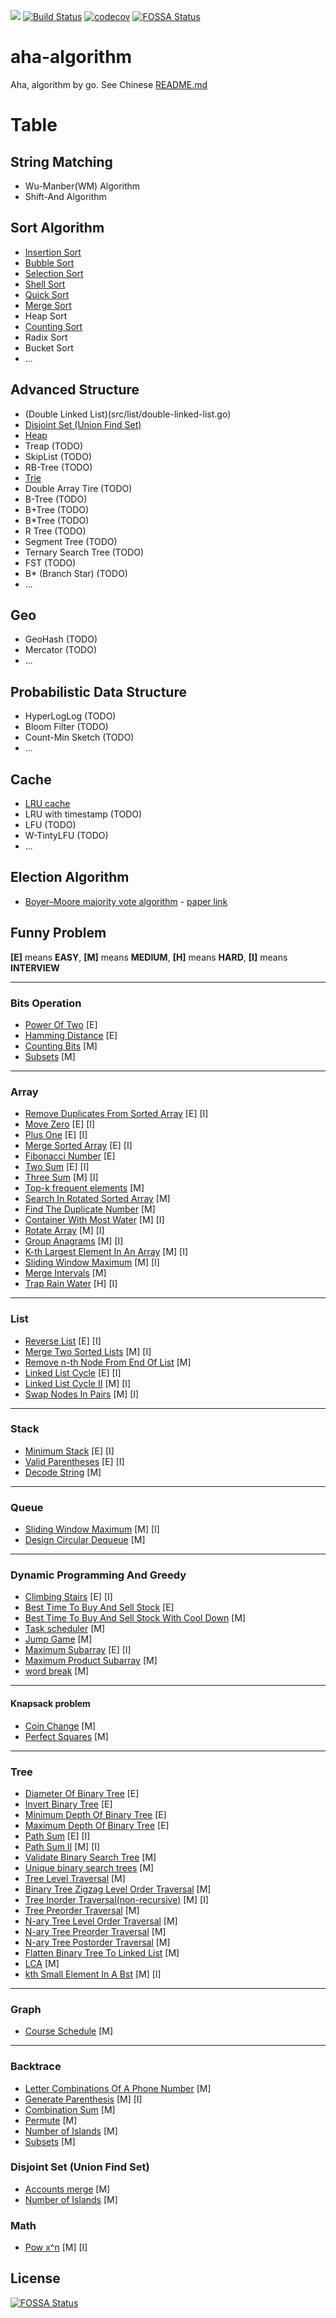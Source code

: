 <a title="Hit" target="_blank" href="https://github.com/psc0606/aha-algorithm"><img src="https://hits.b3log.org/psc0606/aha-algorithm.svg"></a>
[![Build Status](https://travis-ci.com/psc0606/aha-algorithm.svg?branch=main)](https://travis-ci.com/psc0606/aha-algorithm)
[![codecov](https://codecov.io/gh/psc0606/aha-algorithm/branch/main/graph/badge.svg)](https://codecov.io/gh/psc0606/aha-algorithm)
[![FOSSA Status](https://app.fossa.com/api/projects/git%2Bgithub.com%2Fpsc0606%2Faha-algorithm.svg?type=shield)](https://app.fossa.com/projects/git%2Bgithub.com%2Fpsc0606%2Faha-algorithm?ref=badge_shield)

# aha-algorithm
Aha, algorithm by go. See Chinese [README.md](./README_cn.md)

# Table
## String Matching
* Wu-Manber(WM) Algorithm
* Shift-And Algorithm

## Sort Algorithm
* [Insertion Sort](src/sort/insert-sort.go)
* [Bubble Sort](src/sort/bubble-sort.go)
* [Selection Sort](src/sort/select-sort.go)  
* [Shell Sort](src/sort/shell-sort.go)
* [Quick Sort](src/sort/quick-sort.go)
* [Merge Sort](src/sort/merge-sort.go)
* Heap Sort
* [Counting Sort](src/sort/counting-sort.go)
* Radix Sort
* Bucket Sort
* ...

## Advanced Structure
* (Double Linked List)(src/list/double-linked-list.go)
* [Disjoint Set (Union Find Set)](src/tree/disjoint-set.go)
* [Heap](src/heap/heap.go)
* Treap (TODO)
* SkipList (TODO)
* RB-Tree (TODO)
* [Trie](src/tree/trie.go)
* Double Array Tire (TODO)
* B-Tree (TODO)
* B+Tree (TODO)
* B*Tree (TODO)
* R Tree (TODO)
* Segment Tree (TODO)
* Ternary Search Tree (TODO)
* FST (TODO)
* B* (Branch Star) (TODO)
* ...

## Geo
* GeoHash (TODO)
* Mercator (TODO)
* ...

## Probabilistic Data Structure
* HyperLogLog (TODO)
* Bloom Filter (TODO)
* Count-Min Sketch (TODO)
* ...

## Cache
* [LRU cache](src/cache/lru.go)
* LRU with timestamp (TODO)
* LFU (TODO)
* W-TintyLFU (TODO)
* ...

## Election Algorithm
*  [Boyer–Moore majority vote algorithm](src/election/majority-element.go) - [paper link](paper/A%20Fast%20Majority%20Vote%20Algorithm.pdf)

## Funny Problem
**[E]** means **EASY**, **[M]** means **MEDIUM**, **[H]** means **HARD**, **[I]** means **INTERVIEW**

---
### Bits Operation
* [Power Of Two](src/bit/power-of-two.go) [E]
* [Hamming Distance](src/bit/hamming-distance.go) [E]
* [Counting Bits](src/bit/counting-bits.go) [M]
* [Subsets](src/backtrace/subsets.go) [M]

---
### Array
* [Remove Duplicates From Sorted Array](src/array/remove_duplicates.go) [E] [I]
* [Move Zero](src/array/move-zero.go) [E] [I]
* [Plus One](src/array/plus-one.go) [E] [I]
* [Merge Sorted Array](src/array/merge-sorted-array.go) [E] [I]  
* [Fibonacci Number](src/array/fibonacci_number.go) [E]
* [Two Sum](src/array/twosum.go) [E] [I]
* [Three Sum](src/array/threesum.go) [M] [I]
* [Top-k frequent elements](src/array/top-k-frequent-elements.go) [M]
* [Search In Rotated Sorted Array](src/array/search-in-rotated-sorted-array.go) [M]
* [Find The Duplicate Number](src/array/find-the-duplicate-number.go) [M]
* [Container With Most Water](src/array/container-with-most-water.go) [M] [I]
* [Rotate Array](src/array/rotate-array.go) [M] [I]
* [Group Anagrams](src/array/group-anagrams.go) [M] [I]
* [K-th Largest Element In An Array](src/array/kth-largest-element-in-an-array.go) [M] [I]
* [Sliding Window Maximum](src/array/sliding-window-maximum.go) [M] [I]
* [Merge Intervals](src/array/merge-intervals.go) [M]
* [Trap Rain Water](src/array/trapping-rain-water.go) [H] [I]

---
### List
* [Reverse List](src/list/reverselist.go) [E] [I]
* [Merge Two Sorted Lists](src/list/merge-two-sorted-lists.go) [M] [I]
* [Remove n-th Node From End Of List](src/list/remove-nth-node-from-end-of-list.go) [M]
* [Linked List Cycle](src/list/linked-list-cycle.go) [E] [I]
* [Linked List Cycle II](src/list/linked-list-cycle-ii.go) [M] [I]
* [Swap Nodes In Pairs](src/list/swap-nodes-in-pairs.go) [M] [I]

---
### Stack
* [Minimum Stack](src/stack/min-stack.go) [E] [I]
* [Valid Parentheses](src/stack/valid-parentheses.go) [E] [I]
* [Decode String](src/stack/decode-string.go) [M]

---
### Queue
* [Sliding Window Maximum](src/array/sliding-window-maximum.go) [M] [I]
* [Design Circular Dequeue](src/queue/design-circular-deque.go) [M]

---
### Dynamic Programming And Greedy
* [Climbing Stairs](src/optimalization/climbing-stairs.go) [E] [I]
* [Best Time To Buy And Sell Stock](src/optimalization/best-time-to-buy-and-sell-stock.go) [E]
* [Best Time To Buy And Sell Stock With Cool Down](src/optimalization/best-time-to-buy-and-sell-stock-with-cooldown.go) [M]  
* [Task scheduler](src/optimalization/task-scheduler.go) [M]
* [Jump Game](src/optimalization/jump-game.go) [M]
* [Maximum Subarray](src/optimalization/maximum-subarray.go) [E] [I]  
* [Maximum Product Subarray](src/optimalization/maximum-product-subarray.go) [M]
* [word break](src/string/word-break.go) [M]

---
#### Knapsack problem
* [Coin Change](src/optimalization/coin-change.go) [M]
* [Perfect Squares](src/optimalization/perfect-squares.go) [M]

---
### Tree
* [Diameter Of Binary Tree](src/tree/diameter-of-binary-tree.go) [E]
* [Invert Binary Tree](src/tree/invert-binary-tree.go) [E]
* [Minimum Depth Of Binary Tree](src/tree/minimum-depth-of-binary-tree.go) [E]
* [Maximum Depth Of Binary Tree](src/tree/maximum-depth-of-binary-tree.go) [E]
* [Path Sum](src/tree/path-sum.go) [E] [I]
* [Path Sum II](src/tree/path-sum-ii.go) [M] [I]
* [Validate Binary Search Tree](src/tree/validate-binary-search-tree.go) [M]
* [Unique binary search trees](src/tree/unique-binary-search-trees.go) [M]
* [Tree Level Traversal](src/tree/binary-tree-level-order-traversal.go) [M]
* [Binary Tree Zigzag Level Order Traversal](src/tree/binary-tree-zigzag-level-order-traversal.go) [M]  
* [Tree Inorder Traversal(non-recursive)](src/tree/binary-tree-inorder-traversal.go) [M] [I]
* [Tree Preorder Traversal](src/tree/binary-tree-inorder-traversal.go) [M]
* [N-ary Tree Level Order Traversal](src/tree/n-ary-tree-level-order-traversal.go) [M]
* [N-ary Tree Preorder Traversal](src/tree/n-ary-tree-preorder-traversal.go) [M]
* [N-ary Tree Postorder Traversal](src/tree/n-ary-tree-postorder-traversal.go) [M]  
* [Flatten Binary Tree To Linked List](src/tree/flatten-binary-tree-to-linked-list.go) [M]
* [LCA](src/tree/lowest-common-ancestor-of-a-binary-tree.go) [M]
* [kth Small Element In A Bst](src/tree/kth-smallest-element-in-a-bst.go) [M] [I]

---
### Graph
* [Course Schedule](src/graph/course-schedule.go) [M]

---
### Backtrace
* [Letter Combinations Of A Phone Number](src/backtrace/letter-combinations-of-a-phone-number.go) [M]
* [Generate Parenthesis](src/backtrace/generate-parentheses.go) [M] [I]
* [Combination Sum](src/backtrace/combination-sum.go) [M]
* [Permute](src/backtrace/permutations.go) [M]
* [Number of Islands](src/backtrace/number-of-islands.go) [M]
* [Subsets](src/backtrace/subsets.go) [M]

### Disjoint Set (Union Find Set)
* [Accounts merge](src/tree/accounts-merge.go) [M]
* [Number of Islands](src/backtrace/number-of-islands.go) [M]

### Math
* [Pow x^n](src/math/powx-n.go) [M] [I]

## License
[![FOSSA Status](https://app.fossa.com/api/projects/git%2Bgithub.com%2Fpsc0606%2Faha-algorithm.svg?type=large)](https://app.fossa.com/projects/git%2Bgithub.com%2Fpsc0606%2Faha-algorithm?ref=badge_large)
